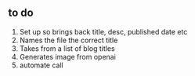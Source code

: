 ## to do 

1. Set up so brings back title, desc, published date etc
2. Names the file the correct title 
3. Takes from a list of blog titles 
4. Generates image from openai
5. automate call 